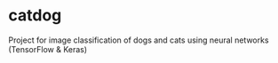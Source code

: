 # catdog
Project for image classification of dogs and cats using neural networks (TensorFlow &amp; Keras)
